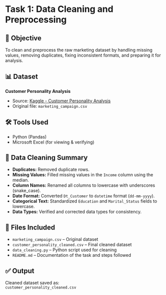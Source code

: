 # Task 1: Data Cleaning and Preprocessing

## 📌 Objective
To clean and preprocess the raw marketing dataset by handling missing values, removing duplicates, fixing inconsistent formats, and preparing it for analysis.

## 📊 Dataset
**Customer Personality Analysis**  
- Source: [Kaggle - Customer Personality Analysis](https://www.kaggle.com/datasets/imakash3011/customer-personality-analysis)
- Original file: `marketing_campaign.csv`

## 🛠️ Tools Used
- Python (Pandas)
- Microsoft Excel (for viewing & verifying)

## 🧼 Data Cleaning Summary
- **Duplicates:** Removed duplicate rows.
- **Missing Values:** Filled missing values in the `Income` column using the median.
- **Column Names:** Renamed all columns to lowercase with underscores (snake_case).
- **Date Format:** Converted `Dt_Customer` to `datetime` format (`dd-mm-yyyy`).
- **Categorical Text:** Standardized `Education` and `Marital_Status` fields to lowercase.
- **Data Types:** Verified and corrected data types for consistency.

## 📁 Files Included
- `marketing_campaign.csv` – Original dataset
- `customer_personality_cleaned.csv` – Final cleaned dataset
- `data_cleaning.py` – Python script used for cleaning
- `README.md` – Documentation of the task and steps followed

## ✅ Output
Cleaned dataset saved as:  
`customer_personality_cleaned.csv`
